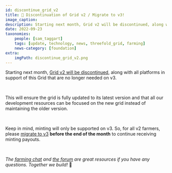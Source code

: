```yaml
---
id: discontinue_grid_v2
title: 🚨 Discontinuation of Grid v2 / Migrate to v3!
image_caption: 
description: Starting next month, Grid v2 will be discontinued, along with all platforms in support of this Grid that are no longer needed on v3.
date: 2022-09-23
taxonomies:
    people: [sam_taggart]
    tags: [update, technology, news, threefold_grid, farming]
    news-category: [foundation]
extra:
    imgPath: discontinue_grid_v2.png
---
```


Starting next month, [Grid v2 will be discontinued](https://forum.threefold.io/t/discontinuation-grid-v2/3385), along with all platforms in support of this Grid that are no longer needed on v3.

<br/>

This will ensure the grid is fully updated to its latest version and that all our development resources can be focused on the new grid instead of maintaining the older version.

<br/>

Keep in mind, minting will only be supported on v3. So, for all v2 farmers, please [migrate to v3](https://forum.threefold.io/t/farming-migration-grid-v2-v3/2143) **before the end of the month** to continue receiving minting payouts.

<br/>

_The [farming chat](https://t.me/threefoldfarmers) and [the forum](https://forum.threefold.io/) are great resources if you have any questions. _*_Together_*_ we build!_ 💪
